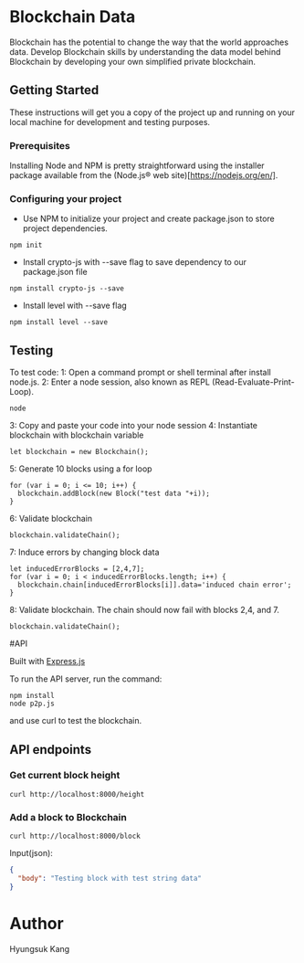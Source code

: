 # Blockchain Data

Blockchain has the potential to change the way that the world approaches data. Develop Blockchain skills by understanding the data model behind Blockchain by developing your own simplified private blockchain.

## Getting Started

These instructions will get you a copy of the project up and running on your local machine for development and testing purposes.

### Prerequisites

Installing Node and NPM is pretty straightforward using the installer package available from the (Node.js® web site)[https://nodejs.org/en/].

### Configuring your project

- Use NPM to initialize your project and create package.json to store project dependencies.

```
npm init
```

- Install crypto-js with --save flag to save dependency to our package.json file

```
npm install crypto-js --save
```

- Install level with --save flag

```
npm install level --save
```

## Testing

To test code:
1: Open a command prompt or shell terminal after install node.js.
2: Enter a node session, also known as REPL (Read-Evaluate-Print-Loop).

```
node
```

3: Copy and paste your code into your node session
4: Instantiate blockchain with blockchain variable

```
let blockchain = new Blockchain();
```

5: Generate 10 blocks using a for loop

```
for (var i = 0; i <= 10; i++) {
  blockchain.addBlock(new Block("test data "+i));
}
```

6: Validate blockchain

```
blockchain.validateChain();
```

7: Induce errors by changing block data

```
let inducedErrorBlocks = [2,4,7];
for (var i = 0; i < inducedErrorBlocks.length; i++) {
  blockchain.chain[inducedErrorBlocks[i]].data='induced chain error';
}
```

8: Validate blockchain. The chain should now fail with blocks 2,4, and 7.

```
blockchain.validateChain();
```

#API

Built with [Express.js](https://expressjs.com/)

To run the API server, run the command:

```
npm install
node p2p.js
```

and use curl to test the blockchain.

## API endpoints

### Get current block height

```
curl http://localhost:8000/height
```

### Add a block to Blockchain

```
curl http://localhost:8000/block
```

Input(json):

```json
{
  "body": "Testing block with test string data"
}
```

# Author

Hyungsuk Kang
